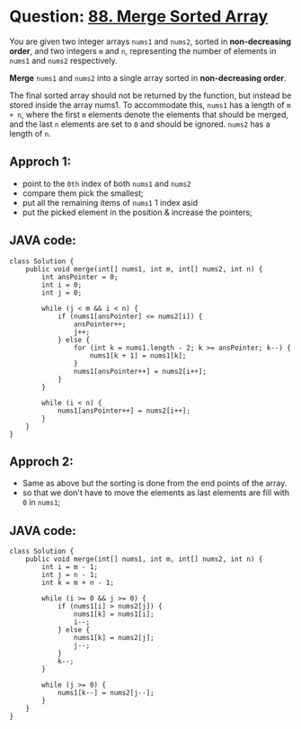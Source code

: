 # Question: [88. Merge Sorted Array](https://leetcode.com/problems/merge-sorted-array/)

You are given two integer arrays `nums1` and `nums2`, sorted in **non-decreasing order**, and two integers `m` and `n`, representing the number of elements in `nums1` and `nums2` respectively.

**Merge** `nums1` and `nums2` into a single array sorted in **non-decreasing order**.

The final sorted array should not be returned by the function, but instead be stored inside the array nums1. To accommodate this, `nums1` has a length of `m + n`, where the first `m` elements denote the elements that should be merged, and the last `n` elements are set to `0` and should be ignored. `nums2` has a length of `n`.

## Approch 1:

- point to the `0th` index of both `nums1` and `nums2`
- compare them pick the smallest;
- put all the remaining items of `nums1` 1 index asid
- put the picked element in the position & increase the pointers;

## JAVA code:

```
class Solution {
    public void merge(int[] nums1, int m, int[] nums2, int n) {
        int ansPointer = 0;
        int i = 0;
        int j = 0;

        while (j < m && i < n) {
            if (nums1[ansPointer] <= nums2[i]) {
                ansPointer++;
                j++;
            } else {
                for (int k = nums1.length - 2; k >= ansPointer; k--) {
                    nums1[k + 1] = nums1[k];
                }
                nums1[ansPointer++] = nums2[i++];
            }
        }

        while (i < n) {
            nums1[ansPointer++] = nums2[i++];
        }
    }
}
```

## Approch 2:

- Same as above but the sorting is done from the end points of the array.
- so that we don't have to move the elements as last elements are fill with `0` in `nums1`;

## JAVA code:

```
class Solution {
    public void merge(int[] nums1, int m, int[] nums2, int n) {
        int i = m - 1;
        int j = n - 1;
        int k = m + n - 1;

        while (i >= 0 && j >= 0) {
            if (nums1[i] > nums2[j]) {
                nums1[k] = nums1[i];
                i--;
            } else {
                nums1[k] = nums2[j];
                j--;
            }
            k--;
        }

        while (j >= 0) {
            nums1[k--] = nums2[j--];
        }
    }
}
```
